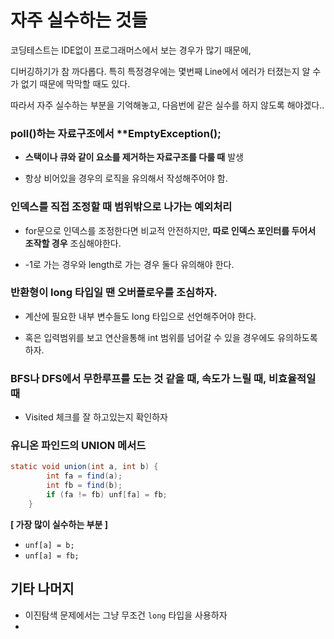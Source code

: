# 자주 실수하는 것들

코딩테스트는 IDE없이 프로그래머스에서 보는 경우가 많기 때문에, 

디버깅하기가 참 까다롭다. 특히 특정경우에는 몇번째 Line에서 에러가 터졌는지 알 수가 없기 때문에 막막할 때도 있다.

따라서 자주 실수하는 부분을 기억해놓고, 다음번에 같은 실수를 하지 않도록 해야겠다..


### poll()하는 자료구조에서 **EmptyException();

- **스택이나 큐와 같이 요소를 제거하는 자료구조를 다룰 때** 발생

- 항상 비어있을 경우의 로직을 유의해서 작성해주어야 함.

### 인덱스를 직접 조정할 때 범위밖으로 나가는 예외처리

- for문으로 인덱스를 조정한다면 비교적 안전하지만, **따로 인덱스 포인터를 두어서 조작할 경우** 조심해야한다.

- -1로 가는 경우와 length로 가는 경우 둘다 유의해야 한다.

### 반환형이 long 타입일 땐 오버플로우를 조심하자.

- 계산에 필요한 내부 변수들도 long 타입으로 선언해주어야 한다.

- 혹은 입력범위를 보고 연산을통해 int 범위를 넘어갈 수 있을 경우에도 유의하도록 하자.

### BFS나 DFS에서 무한루프를 도는 것 같을 때, 속도가 느릴 때, 비효율적일 때

- Visited 체크를 잘 하고있는지 확인하자

### 유니온 파인드의 UNION 메서드

```java
static void union(int a, int b) {
        int fa = find(a);
        int fb = find(b);
        if (fa != fb) unf[fa] = fb;
    }
```
**[ 가장 많이 실수하는 부분 ]**
- `unf[a] = b;`
- `unf[a] = fb;`
## 기타 나머지

- 이진탐색 문제에서는 그냥 무조건  `long` 타입을 사용하자
- 

